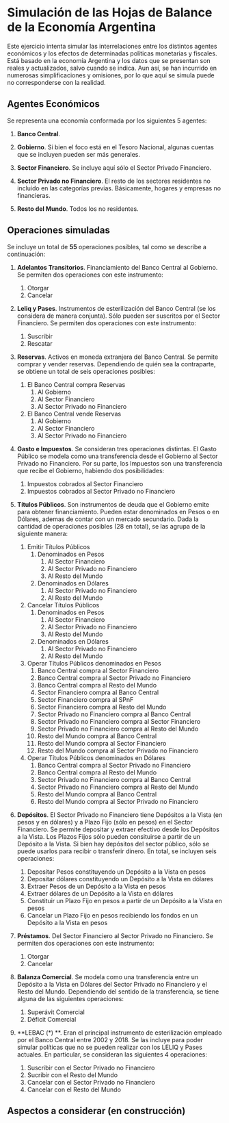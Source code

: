 # Simulación de las Hojas de Balance de la Economía Argentina

Este ejercicio intenta simular las interrelaciones entre los distintos agentes económicos y
los efectos de determinadas políticas monetarias y fiscales. Está basado en la economía 
Argentina y los datos que se presentan son reales y actualizados, salvo cuando se indica.
Aun así, se han incurrido en numerosas simplificaciones y omisiones, por lo que aquí se simula
puede no corresponderse con la realidad.

## Agentes Económicos

Se representa una economía conformada por los siguientes 5 agentes:

1. **Banco Central**. 

2. **Gobierno**. Si bien el foco está en el Tesoro Nacional, algunas cuentas que se incluyen
pueden ser más generales.

3. **Sector Financiero**. Se incluye aquí sólo el Sector Privado Financiero.

4. **Sector Privado no Financiero**. El resto de los sectores residentes no incluido en las
categorías previas. Básicamente, hogares y empresas no financieras.

5. **Resto del Mundo**. Todos los no residentes.

## Operaciones simuladas

Se incluye un total de **55** operaciones posibles, tal como se describe a continuación:

1. **Adelantos Transitorios**. Financiamiento del Banco Central al Gobierno. Se permiten
dos operaciones con este instrumento:
    1. Otorgar
    2. Cancelar
    
2. **Leliq y Pases**. Instrumentos de esterilización del Banco Central (se los considera
de manera conjunta). Sólo pueden ser suscritos por el Sector Financiero. Se permiten
dos operaciones con este instrumento:
    1. Suscribir
    2. Rescatar 

3. **Reservas**. Activos en moneda extranjera del Banco Central. Se permite comprar y
vender reservas. Dependiendo de quién sea la contraparte, se obtiene un total de seis
operaciones posibles:
   1. El Banco Central compra Reservas
       1. Al Gobierno
       2. Al Sector Financiero
       3. Al Sector Privado no Financiero
   2. El Banco Central vende Reservas
       1. Al Gobierno
       2. Al Sector Financiero
       3. Al Sector Privado no Financiero
       
4. **Gasto e Impuestos**. Se consideran tres operaciones distintas. El Gasto Público se modela como una transferencia desde el Gobierno al Sector Privado no Financiero. Por su
parte, los Impuestos son una transferencia que recibe el Gobierno, habiendo dos posibilidades:
    1. Impuestos cobrados al Sector Financiero
    2. Impuestos cobrados al Sector Privado no Financiero

5. **Títulos Públicos**. Son instrumentos de deuda que el Gobierno emite para obtener financiamiento. Pueden estar denominados en Pesos o en Dólares, ademas de contar con un mercado secundario. Dada la cantidad de operaciones posibles (28 en total), se las agrupa de la siguiente manera:
    1. Emitir Títulos Públicos
        1. Denominados en Pesos
            1. Al Sector Financiero
            2. Al Sector Privado no Financiero
            3. Al Resto del Mundo
        2. Denominados en Dólares
            1. Al Sector Privado no Financiero
            2. Al Resto del Mundo
    2. Cancelar Títulos Públicos
        1. Denominados en Pesos
            1. Al Sector Financiero
            2. Al Sector Privado no Financiero
            3. Al Resto del Mundo
        2. Denominados en Dólares
            1. Al Sector Privado no Financiero
            2. Al Resto del Mundo
    3. Operar Títulos Públicos denominados en Pesos
        1. Banco Central compra al Sector Financiero
        2. Banco Central compra al Sector Privado no Financiero
        3. Banco Central compra al Resto del Mundo
        4. Sector Financiero compra al Banco Central
        5. Sector Financiero compra al SPnF
        6. Sector Financiero compra al Resto del Mundo
        7. Sector Privado no Financiero compra al Banco Central
        8. Sector Privado no Financiero compra al Sector Financiero
        9. Sector Privado no Financiero compra al Resto del Mundo
        10. Resto del Mundo compra al Banco Central
        11. Resto del Mundo compra al Sector Financiero
        12. Resto del Mundo compra al Sector Privado no Financiero
    4. Operar Títulos Públicos denominados en Dólares
        1. Banco Central compra al Sector Privado no Financiero
        2. Banco Central compra al Resto del Mundo
        3. Sector Privado no Financiero compra al Banco Central
        4. Sector Privado no Financiero compra al Resto del Mundo
        5. Resto del Mundo compra al Banco Central
        6. Resto del Mundo compra al Sector Privado no Financiero

6. **Depósitos**. El Sector Privado no Financiero tiene Depósitos a la Vista (en pesos y en dólares) y a Plazo Fijo (sólo en pesos) en el Sector Financiero. Se permite depositar y extraer efectivo desde los Depósitos a la Vista. Los Plazos Fijos sólo pueden consituirse a partir de un Depósito a la Vista. Si bien hay depósitos del sector público, sólo se puede usarlos para recibir o transferir dinero. En total, se incluyen seis operaciones:
    1. Depositar Pesos constituyendo un Depósito a la Vista en pesos
    2. Depositar dólares constituyendo un Depósito a la Vista en dólares
    3. Extraer Pesos de un Depósito a la Vista en pesos
    4. Extraer dólares de un Depósito a la Vista en dólares
    5. Constituir un Plazo Fijo en pesos a partir de un Depósito a la Vista en pesos
    6. Cancelar un Plazo Fijo en pesos recibiendo los fondos en un Depósito a la Vista en pesos

7. **Préstamos**. Del Sector Financiero al Sector Privado no Financiero. Se permiten
dos operaciones con este instrumento:
    1. Otorgar
    2. Cancelar

8. **Balanza Comercial**. Se modela como una transferencia entre un Depósito a la Vista en Dólares del Sector Privado no Financiero y el Resto del Mundo. Dependiendo del sentido de la transferencia, se tiene alguna de las siguientes operaciones:
    1. Superávit Comercial
    2. Déficit Comercial

9. **LEBAC (\*) **. Eran el principal instrumento de esterilización empleado por el Banco Central entre 2002 y 2018. Se las incluye para poder simular políticas que no se pueden realizar con los LELIQ y Pases actuales. En particular, se consideran las siguientes 4 operaciones:
    1. Suscribir con el Sector Privado no Financiero
    2. Sucribir con el Resto del Mundo
    3. Cancelar con el Sector Privado no Financiero
    4. Cancelar con el Resto del Mundo

## Aspectos a considerar (en construcción)
